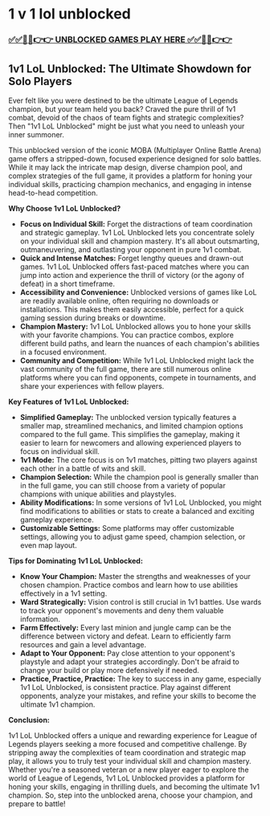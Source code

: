 # 1 v 1 lol unblocked

### [✅✅🔴🔴👉👉 UNBLOCKED GAMES PLAY HERE ✅✅🔴🔴👉👉](https://topstoryindia.com)

##  1v1 LoL Unblocked: The Ultimate Showdown for Solo Players

Ever felt like you were destined to be the ultimate League of Legends champion, but your team held you back? Craved the pure thrill of 1v1 combat, devoid of the chaos of team fights and strategic complexities? Then "1v1 LoL Unblocked" might be just what you need to unleash your inner summoner. 

This unblocked version of the iconic MOBA (Multiplayer Online Battle Arena) game offers a stripped-down, focused experience designed for solo battles.  While it may lack the intricate map design, diverse champion pool, and complex strategies of the full game, it provides a platform for honing your individual skills, practicing champion mechanics, and engaging in intense head-to-head competition. 

**Why Choose 1v1 LoL Unblocked?**

* **Focus on Individual Skill:** Forget the distractions of team coordination and strategic gameplay. 1v1 LoL Unblocked lets you concentrate solely on your individual skill and champion mastery. It's all about outsmarting, outmaneuvering, and outlasting your opponent in pure 1v1 combat.
* **Quick and Intense Matches:** Forget lengthy queues and drawn-out games. 1v1 LoL Unblocked offers fast-paced matches where you can jump into action and experience the thrill of victory (or the agony of defeat) in a short timeframe.
* **Accessibility and Convenience:**  Unblocked versions of games like LoL are readily available online, often requiring no downloads or installations. This makes them easily accessible, perfect for a quick gaming session during breaks or downtime.
* **Champion Mastery:**  1v1 LoL Unblocked allows you to hone your skills with your favorite champions. You can practice combos, explore different build paths, and learn the nuances of each champion's abilities in a focused environment.
* **Community and Competition:** While 1v1 LoL Unblocked might lack the vast community of the full game, there are still numerous online platforms where you can find opponents, compete in tournaments, and share your experiences with fellow players.

**Key Features of 1v1 LoL Unblocked:**

* **Simplified Gameplay:**  The unblocked version typically features a smaller map, streamlined mechanics, and limited champion options compared to the full game. This simplifies the gameplay, making it easier to learn for newcomers and allowing experienced players to focus on individual skill.
* **1v1 Mode:**  The core focus is on 1v1 matches, pitting two players against each other in a battle of wits and skill. 
* **Champion Selection:** While the champion pool is generally smaller than in the full game, you can still choose from a variety of popular champions with unique abilities and playstyles.
* **Ability Modifications:**  In some versions of 1v1 LoL Unblocked, you might find modifications to abilities or stats to create a balanced and exciting gameplay experience.
* **Customizable Settings:**  Some platforms may offer customizable settings, allowing you to adjust game speed, champion selection, or even map layout.

**Tips for Dominating 1v1 LoL Unblocked:**

* **Know Your Champion:**  Master the strengths and weaknesses of your chosen champion.  Practice combos and learn how to use abilities effectively in a 1v1 setting. 
* **Ward Strategically:**  Vision control is still crucial in 1v1 battles. Use wards to track your opponent's movements and deny them valuable information.
* **Farm Effectively:**  Every last minion and jungle camp can be the difference between victory and defeat.  Learn to efficiently farm resources and gain a level advantage.
* **Adapt to Your Opponent:**  Pay close attention to your opponent's playstyle and adapt your strategies accordingly.  Don't be afraid to change your build or play more defensively if needed.
* **Practice, Practice, Practice:**  The key to success in any game, especially 1v1 LoL Unblocked, is consistent practice.  Play against different opponents, analyze your mistakes, and refine your skills to become the ultimate 1v1 champion.

**Conclusion:**

1v1 LoL Unblocked offers a unique and rewarding experience for League of Legends players seeking a more focused and competitive challenge. By stripping away the complexities of team coordination and strategic map play, it allows you to truly test your individual skill and champion mastery.  Whether you're a seasoned veteran or a new player eager to explore the world of League of Legends, 1v1 LoL Unblocked provides a platform for honing your skills, engaging in thrilling duels, and becoming the ultimate 1v1 champion.  So, step into the unblocked arena, choose your champion, and prepare to battle! 
